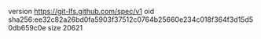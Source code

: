 version https://git-lfs.github.com/spec/v1
oid sha256:ee32c82a26bd0fa5903f37512c0764b25660e234c018f364f3d15d50db659c0e
size 20621
